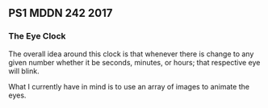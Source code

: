 ## PS1 MDDN 242 2017

### The Eye Clock

The overall idea around this clock is that whenever there is change to any given number whether it be seconds, minutes, or hours; that respective eye will blink.

What I currently have in mind is to use an array of images to animate the eyes.